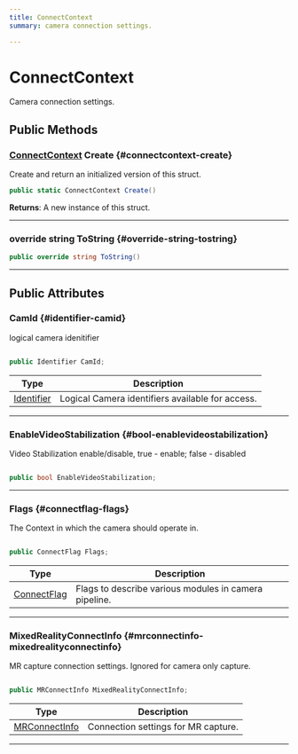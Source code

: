 ```yaml
---
title: ConnectContext
summary: camera connection settings. 

---
```


# ConnectContext




Camera connection settings.   





## Public Methods

### [ConnectContext](/unity-api/api/UnityEngine.XR.MagicLeap/MLCamera/UnityEngine.XR.MagicLeap.MLCamera.ConnectContext.md) Create {#connectcontext-create}

Create and return an initialized version of this struct. 

```csharp
public static ConnectContext Create()
```






**Returns**: A new instance of this struct.



-----------

### override string ToString {#override-string-tostring}

```csharp
public override string ToString()
```






-----------

## Public Attributes

### CamId {#identifier-camid}

logical camera idenitifier 

```csharp

public Identifier CamId;

```

| Type | Description  | 
|--|--|
| [Identifier](/unity-api/api/UnityEngine.XR.MagicLeap/MLCamera/UnityEngine.XR.MagicLeap.MLCamera.md#enums-identifier) | Logical Camera identifiers available for access.  |





-----------

### EnableVideoStabilization {#bool-enablevideostabilization}

Video Stabilization enable/disable, true - enable; false - disabled 

```csharp

public bool EnableVideoStabilization;

```






-----------

### Flags {#connectflag-flags}

The Context in which the camera should operate in. 

```csharp

public ConnectFlag Flags;

```

| Type | Description  | 
|--|--|
| [ConnectFlag](/unity-api/api/UnityEngine.XR.MagicLeap/MLCamera/UnityEngine.XR.MagicLeap.MLCamera.md#enums-connectflag) | Flags to describe various modules in camera pipeline.  |





-----------

### MixedRealityConnectInfo {#mrconnectinfo-mixedrealityconnectinfo}

MR capture connection settings. Ignored for camera only capture. 

```csharp

public MRConnectInfo MixedRealityConnectInfo;

```

| Type | Description  | 
|--|--|
| [MRConnectInfo](/unity-api/api/UnityEngine.XR.MagicLeap/MLCamera/UnityEngine.XR.MagicLeap.MLCamera.MRConnectInfo.md) | Connection settings for MR capture.  |





-----------


